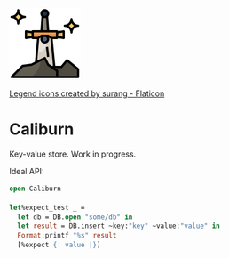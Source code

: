 ![Icon of a sword in stone](./icon.png)

<a href="https://www.flaticon.com/free-icons/legend" title="legend icons">Legend icons created by surang - Flaticon</a>

# Caliburn

Key-value store. Work in progress.

Ideal API:

```ocaml
open Caliburn

let%expect_test _ =
  let db = DB.open "some/db" in
  let result = DB.insert ~key:"key" ~value:"value" in
  Format.printf "%s" result
  [%expect {| value |}]
```